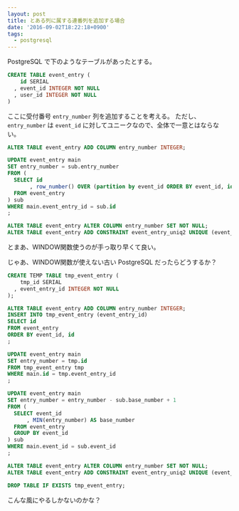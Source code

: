 ```yaml
---
layout: post
title: とある列に属する連番列を追加する場合
date: '2016-09-02T18:22:18+0900'
tags:
  - postgresql
---
```


PostgreSQL で下のようなテーブルがあったとする。

```sql
CREATE TABLE event_entry (
    id SERIAL
  , event_id INTEGER NOT NULL
  , user_id INTEGER NOT NULL
)
```

ここに受付番号 `entry_number` 列を追加することを考える。
ただし、`entry_number` は `event_id` に対してユニークなので、全体で一意とはならない。


```sql
ALTER TABLE event_entry ADD COLUMN entry_number INTEGER;

UPDATE event_entry main
SET entry_number = sub.entry_number
FROM (
  SELECT id
       , row_number() OVER (partition by event_id ORDER BY event_id, id) AS entry_number
  FROM event_entry
) sub
WHERE main.event_entry_id = sub.id
;

ALTER TABLE event_entry ALTER COLUMN entry_number SET NOT NULL;
ALTER TABLE event_entry ADD CONSTRAINT event_entry_uniq2 UNIQUE (event_id, entry_number) ;
```

とまあ、WINDOW関数使うのが手っ取り早くて良い。

じゃあ、WINDOW関数が使えない古い PostgreSQL だったらどうするか？

```sql
CREATE TEMP TABLE tmp_event_entry (
    tmp_id SERIAL
  , event_entry_id INTEGER NOT NULL
);

ALTER TABLE event_entry ADD COLUMN entry_number INTEGER;
INSERT INTO tmp_event_entry (event_entry_id)
SELECT id
FROM event_entry
ORDER BY event_id, id
;

UPDATE event_entry main
SET entry_number = tmp.id
FROM tmp_event_entry tmp
WHERE main.id = tmp.event_entry_id
;

UPDATE event_entry main
SET entry_number = entry_number - sub.base_number + 1
FROM (
  SELECT event_id
      , MIN(entry_number) AS base_number
  FROM event_entry
  GROUP BY event_id
) sub
WHERE main.event_id = sub.event_id
;

ALTER TABLE event_entry ALTER COLUMN entry_number SET NOT NULL;
ALTER TABLE event_entry ADD CONSTRAINT event_entry_uniq2 UNIQUE (event_id, entry_number) ;

DROP TABLE IF EXISTS tmp_event_entry;
```

こんな風にやるしかないのかな？

